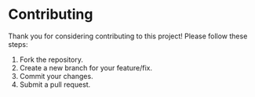 # Contributing
Thank you for considering contributing to this project! Please follow these steps:
1. Fork the repository.
2. Create a new branch for your feature/fix.
3. Commit your changes.
4. Submit a pull request.
